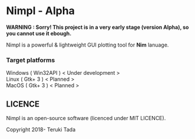# Nimpl - Alpha
**WARNING : Sorry! This project is in a very early stage (version Alpha), so you cannot use it ebough.**

Nimpl is a powerful & lightweight GUI plotting tool for **Nim** lanuage.

### Target platforms
Windows ( Win32API ) < Under development ><br>
Linux ( Gtk+ 3 ) < Planned ><br>
MacOS ( Gtk+ 3 ) < Planned ><br>

## LICENCE
Nimpl is an open-source software (licenced under MIT LICENCE).

Copyright 2018- Teruki Tada
